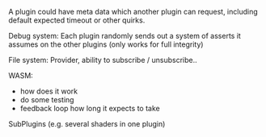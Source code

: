 A plugin could have meta data which another plugin can request,
including default expected timeout or other quirks.

Debug system:
Each plugin randomly sends out a system of asserts it assumes on the other plugins (only works for full integrity)

File system:
Provider, ability to subscribe / unsubscribe..

WASM:

- how does it work
- do some testing
- feedback loop how long it expects to take

SubPlugins (e.g. several shaders in one plugin)
